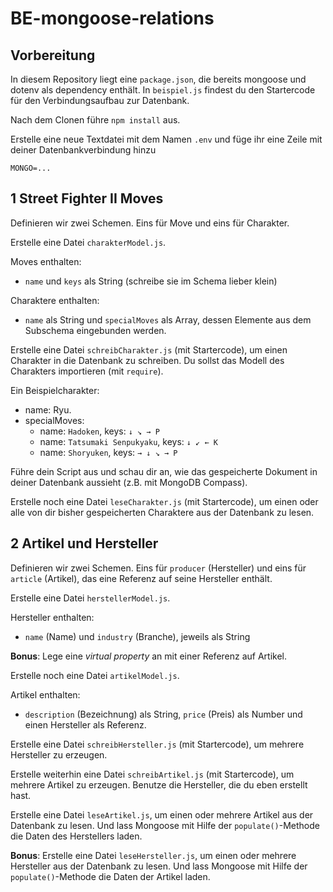 # BE-mongoose-relations

## Vorbereitung

In diesem Repository liegt eine `package.json`, die bereits mongoose und dotenv als dependency enthält.
In `beispiel.js` findest du den Startercode für den Verbindungsaufbau zur Datenbank.

Nach dem Clonen führe `npm install` aus.

Erstelle eine neue Textdatei mit dem Namen `.env` und füge ihr eine Zeile mit deiner Datenbankverbindung hinzu

```
MONGO=...
```

## 1 Street Fighter II Moves

Definieren wir zwei Schemen. Eins für Move und eins für Charakter.

Erstelle eine Datei `charakterModel.js`.

Moves enthalten:

-   `name` und `keys` als String (schreibe sie im Schema lieber klein)

Charaktere enthalten:

-   `name` als String und `specialMoves` als Array, dessen Elemente aus dem Subschema eingebunden werden.

Erstelle eine Datei `schreibCharakter.js` (mit Startercode), um einen Charakter in die Datenbank zu schreiben. Du sollst das Modell des Charakters importieren (mit `require`).

Ein Beispielcharakter:

-   name: Ryu.
-   specialMoves:
    -   name: `Hadoken`, keys: `↓ ↘ → P`
    -   name: `Tatsumaki Senpukyaku`, keys: `↓ ↙ ← K`
    -   name: `Shoryuken`, keys: `→ ↓ ↘ → P`

Führe dein Script aus und schau dir an, wie das gespeicherte Dokument in deiner Datenbank aussieht (z.B. mit MongoDB Compass).

Erstelle noch eine Datei `leseCharakter.js` (mit Startercode), um einen oder alle von dir bisher gespeicherten Charaktere aus der Datenbank zu lesen.

## 2 Artikel und Hersteller

Definieren wir zwei Schemen. Eins für `producer` (Hersteller) und eins für `article` (Artikel), das eine Referenz auf seine Hersteller enthält.

Erstelle eine Datei `herstellerModel.js`.

Hersteller enthalten:

-   `name` (Name) und `industry` (Branche), jeweils als String

**Bonus**: Lege eine _virtual property_ an mit einer Referenz auf Artikel.

Erstelle noch eine Datei `artikelModel.js`.

Artikel enthalten:

-  `description` (Bezeichnung) als String, `price` (Preis) als Number und einen Hersteller als Referenz.

Erstelle eine Datei `schreibHersteller.js` (mit Startercode), um mehrere Hersteller zu erzeugen.

Erstelle weiterhin eine Datei `schreibArtikel.js` (mit Startercode), um mehrere Artikel zu erzeugen. Benutze die Hersteller, die du eben erstellt hast.

Erstelle eine Datei `leseArtikel.js`, um einen oder mehrere Artikel aus der Datenbank zu lesen. Und lass Mongoose mit Hilfe der `populate()`-Methode die Daten des Herstellers laden.

**Bonus**: Erstelle eine Datei `leseHersteller.js`, um einen oder mehrere Hersteller aus der Datenbank zu lesen. Und lass Mongoose mit Hilfe der `populate()`-Methode die Daten der Artikel laden.
